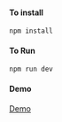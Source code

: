 #### To install
    npm install
#### To Run 
    npm run dev
#### Demo
[Demo](https://layout-interview.vercel.app/)

